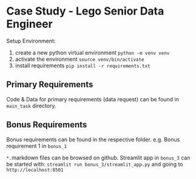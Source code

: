 # Case Study - Lego Senior Data Engineer

Setup Environment:
1) create a new python virtual environment ```python -m venv venv```
2) activate the environment ```source venv/bin/activate```
3) install requirements ```pip install -r requirements.txt```

## Primary Requirements
Code & Data for primary requirements (data request) can be found in ```main_task``` directory.

## Bonus Requirements
Bonus requirements can be found in the respective folder. e.g. Bonus requirement 1 in ```bonus_1```

```*.```markdown files can be browsed on github. Streamlit app in ```bonus_3``` can be started with: ```streamlit run bonus_3/streamlit_app.py``` and going to ```http://localhost:8501```
